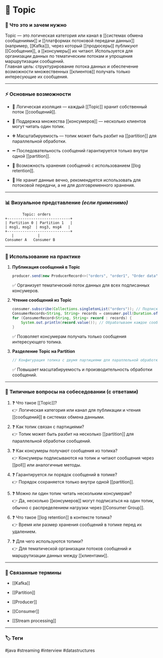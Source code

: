 # 📄 **Topic**

### 📝 **Что это и зачем нужно**

Topic — это логическая категория или канал в [[системах обмена сообщениями]] и [[платформах потоковой передачи данных]] (например, [[Kafka]]), через который [[продюсеры]] публикуют [[Сообщения]], а [[консумеры]] их читают. Используется для организации данных по тематическим потокам и упрощения маршрутизации сообщений.  
Главная цель: структурирование потока данных и обеспечение возможности множественных [[клиентов]] получать только интересующие их сообщения.

---

### ⚡ **Основные возможности**

- 📍 Логическая изоляция — каждый [[Topic]] хранит собственный поток [[сообщений]].
    
- 🔑 Поддержка множества [[консумеров]] — несколько клиентов могут читать один топик.
    
- ➕ Масштабируемость — топик может быть разбит на [[partition]] для параллельной обработки.
    
- ➖ Последовательность сообщений гарантируется только внутри одной [[partition]].
    
- 🔄 Возможность хранения сообщений с использованием [[log retention]].
    
- 🚫 Не хранит данные вечно, рекомендуется использовать для потоковой передачи, а не для долговременного хранения.
    

---

### 📊 **Визуальное представление** _(если применимо)_

```
        Topic: orders
+-----------------------------+
| Partition 0 | Partition 1   |
| msg1, msg2  | msg3, msg4   |
+-----------------------------+
   |           |   
Consumer A   Consumer B
```

---

### 💼 **Использование на практике**

1. **Публикация сообщений в Topic**
    
    ```java
    producer.send(new ProducerRecord<>("orders", "order1", "Order data")); // Отправляем сообщение в топик "orders"
    ```
    
    ✅ Организует тематический поток данных для всех подписанных консумеров.
    
2. **Чтение сообщений из Topic**
    
    ```java
    consumer.subscribe(Collections.singletonList("orders")); // Подписка на топик "orders"
    ConsumerRecords<String, String> records = consumer.poll(Duration.ofMillis(100)); // Получаем сообщения
    for (ConsumerRecord<String, String> record : records) {
        System.out.println(record.value()); // Обрабатываем каждое сообщение
    }
    ```
    
    ✅ Позволяет консумерам получать только сообщения интересующего топика.
    
3. **Разделение Topic на Partition**
    
    ```java
    // Конфигурация топика с двумя партициями для параллельной обработки
    ```
    
    ✅ Повышает масштабируемость и производительность обработки сообщений.
    

---

### 🎯 **Типичные вопросы на собеседовании (с ответами)**

1. ❓ Что такое [[Topic]]?  
    👉 Логическая категория или канал для публикации и чтения [[сообщений]] в системах обмена данными.
    
2. ❓ Как топик связан с партициями?  
    👉 Топик может быть разбит на несколько [[partition]] для параллельной обработки сообщений.
    
3. ❓ Как консумеры получают сообщения из топика?  
    👉 Консумеры подписываются на топик и читают сообщения через [[poll]] или аналогичные методы.
    
4. ❓ Гарантируется ли порядок сообщений в топике?  
    👉 Порядок сохраняется только внутри одной [[partition]].
    
5. ❓ Можно ли один топик читать нескольким консумерам?  
    👉 Да, несколько [[консумеров]] могут подписаться на один топик, обычно с распределением нагрузки через [[Consumer Group]].
    
6. ❓ Что такое [[log retention]] в контексте топика?  
    👉 Время или размер хранения сообщений в топике перед их удалением.
    
7. ❓ Для чего используются топики?  
    👉 Для тематической организации потоков сообщений и маршрутизации данных между [[клиентами]].
    

---

### 🔗 **Связанные термины**

- [[Kafka]]
    
- [[Partition]]
    
- [[Producer]]
    
- [[Consumer]]
    
- [[Stream processing]]
    

---

### 🏷 **Теги**

#java #streaming #interview #datastructures